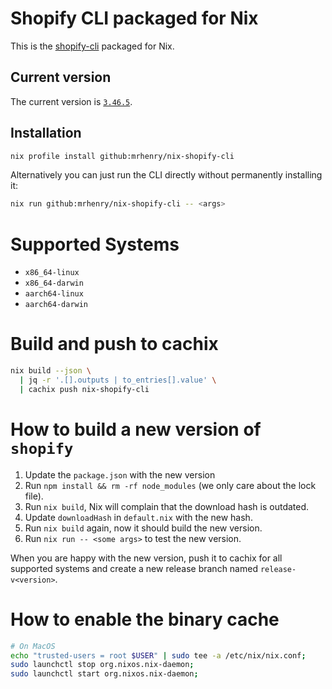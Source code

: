 # Shopify CLI packaged for Nix

This is the [shopify-cli](https://github.com/Shopify/cli) packaged for Nix.

## Current version

The current version is [`3.46.5`](https://github.com/Shopify/cli/releases/tag/3.46.5).

## Installation

```sh
nix profile install github:mrhenry/nix-shopify-cli
```

Alternatively you can just run the CLI directly without permanently installing it:

```sh
nix run github:mrhenry/nix-shopify-cli -- <args>
```

# Supported Systems

- `x86_64-linux`
- `x86_64-darwin`
- `aarch64-linux`
- `aarch64-darwin`

# Build and push to cachix

```sh
nix build --json \
  | jq -r '.[].outputs | to_entries[].value' \
  | cachix push nix-shopify-cli
```

# How to build a new version of `shopify`

1. Update the `package.json` with the new version
2. Run `npm install && rm -rf node_modules` (we only care about the lock file).
3. Run `nix build`, Nix will complain that the download hash is outdated.
4. Update `downloadHash` in `default.nix` with the new hash.
5. Run `nix build` again, now it should build the new version.
6. Run `nix run -- <some args>` to test the new version.

When you are happy with the new version, push it to cachix for all supported systems and
create a new release branch named `release-v<version>`.

# How to enable the binary cache

```sh
# On MacOS
echo "trusted-users = root $USER" | sudo tee -a /etc/nix/nix.conf;
sudo launchctl stop org.nixos.nix-daemon;
sudo launchctl start org.nixos.nix-daemon;
```
